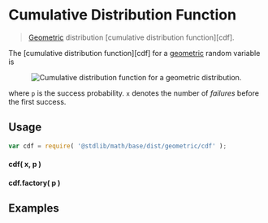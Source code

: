 Cumulative Distribution Function
===
> [Geometric][geometric] distribution [cumulative distribution function][cdf].

<!-- <intro> -->

The [cumulative distribution function][cdf] for a [geometric][geometric] random variable is

<!-- <equation class="equation" label="eq:" align="center" raw="" alt=""> -->
<div class="equation" align="center" data-raw-text="F(x;p)= \begin{cases}
0 &amp; \text{ for } x < 0 \\
1-(1 - p)^{\left\lfloor x \right\rfloor+1} &amp; \text{ otherwise}
 \end{cases}" data-equation="eq:cdf">
	<img src="https://cdn.rawgit.com/distributions-io/geometric-cdf/b31fb1a0f962ba8c9d14a21aa5d9d0ba095ac7da/docs/img/eqn.svg" alt="Cumulative distribution function for a geometric distribution.">
	<br>
</div>

where `p` is the success probability. `x` denotes the number of *failures* before the first success.

<!-- </intro> -->

<!-- <usage> -->

## Usage
``` javascript
var cdf = require( '@stdlib/math/base/dist/geometric/cdf' );
```

#### cdf( x, p )
#### cdf.factory( p )
<!-- </usage> -->

<!-- <examples> -->
## Examples

``` javascript
```
<!-- </examples> -->


<!-- <links> -->

[geometric]: https://en.wikipedia.org/wiki/Geometric_distribution

<!-- </links> -->